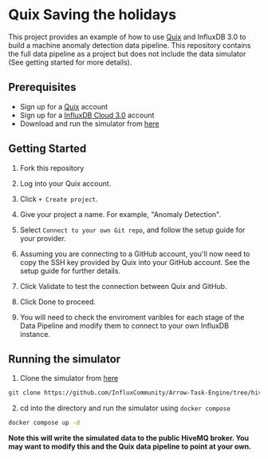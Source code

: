 # Quix Saving the holidays

This project provides an example of how to use [Quix](https://quix.io) and InfluxDB 3.0 to build a machine anomaly detection data pipeline. This repository contains the full data pipeline as a project but does not include the data simulator (See getting started for more details).

## Prerequisites
* Sign up for a [Quix](https://quix.io) account
* Sign up for a [InfluxDB Cloud 3.0](https://cloud2.influxdata.com/signup) account
* Download and run the simulator from [here](https://github.com/InfluxCommunity/Arrow-Task-Engine/tree/hivemq)


## Getting Started
1. Fork this repository
2. Log into your Quix account.

3. Click `+ Create project`.

4. Give your project a name. For example, "Anomaly Detection".

5. Select `Connect to your own Git repo`, and follow the setup guide for your provider.
   
6. Assuming you are connecting to a GitHub account, you'll now need to copy the SSH key provided by Quix into your GitHub account. See the setup guide for further details.

7. Click Validate to test the connection between Quix and GitHub.

8. Click Done to proceed.

9. You will need to check the enviroment varibles for each stage of the Data Pipeline and modify them to connect to your own InfluxDB instance.

## Running the simulator
1. Clone the simulator from [here](https://github.com/InfluxCommunity/Arrow-Task-Engine/tree/hivemq)
```bash
git clone https://github.com/InfluxCommunity/Arrow-Task-Engine/tree/hivemq
```
2. cd into the directory and run the simulator using `docker compose`

```bash
docker compose up -d
```
**Note this will write the simulated data to the public HiveMQ broker. You may want to modify this and the Quix data pipeline to point at your own.**